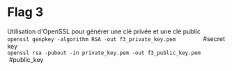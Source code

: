 # Flag 3

Utilisation d'OpenSSL pour générer une clé privée et une clé public<br>
`openssl genpkey -algorithm RSA -out f3_private_key.pem` &nbsp;&nbsp;&nbsp;&nbsp; &nbsp;&nbsp;&nbsp;&nbsp;&nbsp;&nbsp;&nbsp;&nbsp;&nbsp;&nbsp;#secret key <br>
`openssl rsa -pubout -in private_key.pem -out f3_public_key.pem` &nbsp;#public_key
